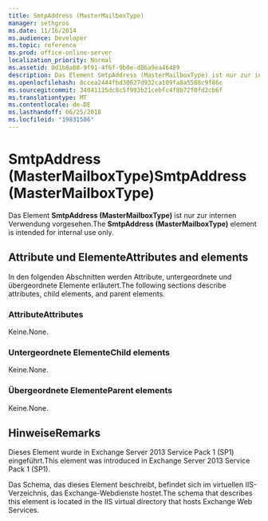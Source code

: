 ```yaml
---
title: SmtpAddress (MasterMailboxType)
manager: sethgros
ms.date: 11/16/2014
ms.audience: Developer
ms.topic: reference
ms.prod: office-online-server
localization_priority: Normal
ms.assetid: 0d1b8a68-9f91-4f6f-9b0e-d86a9ea46489
description: Das Element SmtpAddress (MasterMailboxType) ist nur zur internen Verwendung vorgesehen.
ms.openlocfilehash: 0ccea2444fbd30627d932ca109fa8a5508c9f86c
ms.sourcegitcommit: 34041125dc8c5f993b21cebfc4f8b72f0fd2cb6f
ms.translationtype: MT
ms.contentlocale: de-DE
ms.lasthandoff: 06/25/2018
ms.locfileid: "19831506"
---
```

# <a name="smtpaddress-mastermailboxtype"></a><span data-ttu-id="206f8-103">SmtpAddress (MasterMailboxType)</span><span class="sxs-lookup"><span data-stu-id="206f8-103">SmtpAddress (MasterMailboxType)</span></span>

<span data-ttu-id="206f8-104">Das Element **SmtpAddress (MasterMailboxType)** ist nur zur internen Verwendung vorgesehen.</span><span class="sxs-lookup"><span data-stu-id="206f8-104">The **SmtpAddress (MasterMailboxType)** element is intended for internal use only.</span></span> 

## <a name="attributes-and-elements"></a><span data-ttu-id="206f8-105">Attribute und Elemente</span><span class="sxs-lookup"><span data-stu-id="206f8-105">Attributes and elements</span></span>

<span data-ttu-id="206f8-106">In den folgenden Abschnitten werden Attribute, untergeordnete und übergeordnete Elemente erläutert.</span><span class="sxs-lookup"><span data-stu-id="206f8-106">The following sections describe attributes, child elements, and parent elements.</span></span>
  
### <a name="attributes"></a><span data-ttu-id="206f8-107">Attribute</span><span class="sxs-lookup"><span data-stu-id="206f8-107">Attributes</span></span>

<span data-ttu-id="206f8-108">Keine.</span><span class="sxs-lookup"><span data-stu-id="206f8-108">None.</span></span>
  
### <a name="child-elements"></a><span data-ttu-id="206f8-109">Untergeordnete Elemente</span><span class="sxs-lookup"><span data-stu-id="206f8-109">Child elements</span></span>

<span data-ttu-id="206f8-110">Keine.</span><span class="sxs-lookup"><span data-stu-id="206f8-110">None.</span></span>
  
### <a name="parent-elements"></a><span data-ttu-id="206f8-111">Übergeordnete Elemente</span><span class="sxs-lookup"><span data-stu-id="206f8-111">Parent elements</span></span>

<span data-ttu-id="206f8-112">Keine.</span><span class="sxs-lookup"><span data-stu-id="206f8-112">None.</span></span>
  
## <a name="remarks"></a><span data-ttu-id="206f8-113">Hinweise</span><span class="sxs-lookup"><span data-stu-id="206f8-113">Remarks</span></span>

<span data-ttu-id="206f8-114">Dieses Element wurde in Exchange Server 2013 Service Pack 1 (SP1) eingeführt.</span><span class="sxs-lookup"><span data-stu-id="206f8-114">This element was introduced in Exchange Server 2013 Service Pack 1 (SP1).</span></span>
  
<span data-ttu-id="206f8-115">Das Schema, das dieses Element beschreibt, befindet sich im virtuellen IIS-Verzeichnis, das Exchange-Webdienste hostet.</span><span class="sxs-lookup"><span data-stu-id="206f8-115">The schema that describes this element is located in the IIS virtual directory that hosts Exchange Web Services.</span></span>
  


